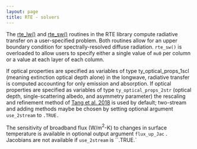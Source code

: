 ```yaml
---
layout: page
title: RTE - solvers
---
```


The [rte_lw()](/reference/rte-fortran-interface/proc/rte_lw.html) and [rte_sw()](/reference/rte-fortran-interface/proc/rte_sw.html) routines in the RTE library compute radiative transfer on a user-specified problem. Both routines allow for an upper boundary condition for spectrally-resolved diffuse radiation. `rte_sw()` is overloaded to allow users to specify either a single value of `mu0` per column or a value at each layer of each column.

If optical properties are specified as variables of type ty_optical_props_1scl (meaning extinction optical depth alone) in the longwave, radiative transfer is computed accounting for only emission and absorption. If optical properties are specified as variables of type `ty_optical_props_2str` (optical depth, single-scattering albedo, and asymmetry parameter) the rescaling and refinement method of [Tang et al. 2018](https://doi.org/10.1175/JAS-D-18-0014.1) is used by default; two-stream and adding methods maybe be chosen by setting optional argument `use_2stream` to `.TRUE.`

The sensitivity of broadband flux (W/m$^2$-K) to changes in surface temperature is available in optional output argument `flux_up_Jac` . Jacobians are not available if `use_2stream` is \`\`.TRUE.\`
